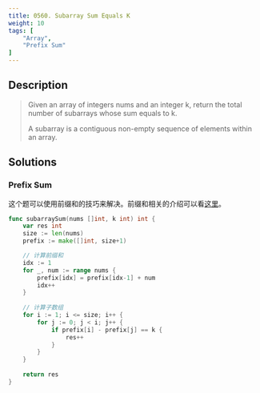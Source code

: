 ```yaml
---
title: 0560. Subarray Sum Equals K
weight: 10
tags: [
	"Array",
	"Prefix Sum"
]
---
```


## Description
> Given an array of integers nums and an integer k, return the total number of subarrays whose sum equals to k.
> 
> A subarray is a contiguous non-empty sequence of elements within an array.

## Solutions
### Prefix Sum
这个题可以使用前缀和的技巧来解决。前缀和相关的介绍可以看[这里](https://oi-wiki.org/basic/prefix-sum/)。
```go
func subarraySum(nums []int, k int) int {
    var res int
    size := len(nums)
    prefix := make([]int, size+1)

	// 计算前缀和
    idx := 1
    for _, num := range nums {
        prefix[idx] = prefix[idx-1] + num
        idx++
    }
    
	// 计算子数组
    for i := 1; i <= size; i++ {
        for j := 0; j < i; j++ {
            if prefix[i] - prefix[j] == k {
                res++
            }
        }
    }
    
    return res
}
```
